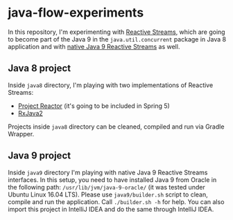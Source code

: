 # java-flow-experiments
In this repository, I'm experimenting with [Reactive Streams](http://www.reactive-streams.org), which are going to become part of the Java 9 in the `java.util.concurrent` package in Java 8 application and with [native Java 9 Reactive Streams](http://download.java.net/java/jdk9/docs/api/java/util/concurrent/Flow.html) as well.

Java 8 project
--------------

Inside `java8` directory, I'm playing with two implementations of Reactive Streams:
- [Project Reactor](https://projectreactor.io/) (it's going to be included in Spring 5)
- [RxJava2](https://github.com/ReactiveX/RxJava)

Projects inside `java8` directory can be cleaned, compiled and run via Gradle Wrapper.

Java 9 project
--------------

Inside `java9` directory I'm playing with native Java 9 Reactive Streams interfaces.
In this setup, you need to have installed Java 9 from Oracle in the following path: `/usr/lib/jvm/java-9-oracle/` (it was tested under Ubuntu Linux 16.04 LTS). Please use `java9/builder.sh` script to clean, compile and run the application. Call `./builder.sh -h` for help. You can also import this project in IntelliJ IDEA and do the same through IntelliJ IDEA.
